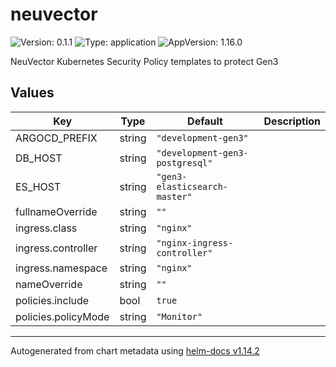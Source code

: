 # neuvector

![Version: 0.1.1](https://img.shields.io/badge/Version-0.1.1-informational?style=flat-square) ![Type: application](https://img.shields.io/badge/Type-application-informational?style=flat-square) ![AppVersion: 1.16.0](https://img.shields.io/badge/AppVersion-1.16.0-informational?style=flat-square)

NeuVector Kubernetes Security Policy templates to protect Gen3

## Values

| Key | Type | Default | Description |
|-----|------|---------|-------------|
| ARGOCD_PREFIX | string | `"development-gen3"` |  |
| DB_HOST | string | `"development-gen3-postgresql"` |  |
| ES_HOST | string | `"gen3-elasticsearch-master"` |  |
| fullnameOverride | string | `""` |  |
| ingress.class | string | `"nginx"` |  |
| ingress.controller | string | `"nginx-ingress-controller"` |  |
| ingress.namespace | string | `"nginx"` |  |
| nameOverride | string | `""` |  |
| policies.include | bool | `true` |  |
| policies.policyMode | string | `"Monitor"` |  |

----------------------------------------------
Autogenerated from chart metadata using [helm-docs v1.14.2](https://github.com/norwoodj/helm-docs/releases/v1.14.2)
